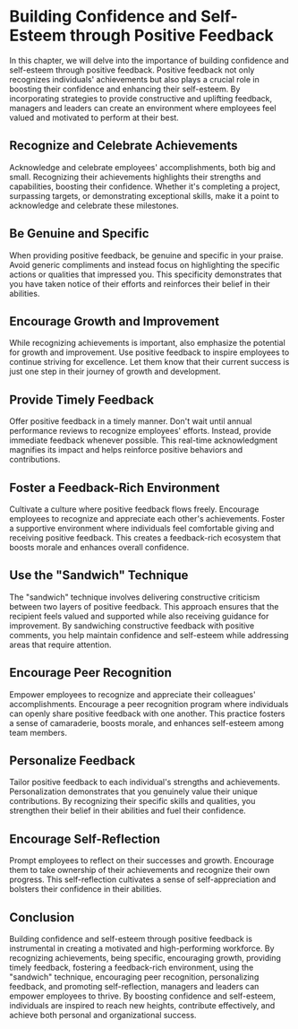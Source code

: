 Building Confidence and Self-Esteem through Positive Feedback
======================================================================

In this chapter, we will delve into the importance of building confidence and self-esteem through positive feedback. Positive feedback not only recognizes individuals' achievements but also plays a crucial role in boosting their confidence and enhancing their self-esteem. By incorporating strategies to provide constructive and uplifting feedback, managers and leaders can create an environment where employees feel valued and motivated to perform at their best.

Recognize and Celebrate Achievements
------------------------------------

Acknowledge and celebrate employees' accomplishments, both big and small. Recognizing their achievements highlights their strengths and capabilities, boosting their confidence. Whether it's completing a project, surpassing targets, or demonstrating exceptional skills, make it a point to acknowledge and celebrate these milestones.

Be Genuine and Specific
-----------------------

When providing positive feedback, be genuine and specific in your praise. Avoid generic compliments and instead focus on highlighting the specific actions or qualities that impressed you. This specificity demonstrates that you have taken notice of their efforts and reinforces their belief in their abilities.

Encourage Growth and Improvement
--------------------------------

While recognizing achievements is important, also emphasize the potential for growth and improvement. Use positive feedback to inspire employees to continue striving for excellence. Let them know that their current success is just one step in their journey of growth and development.

Provide Timely Feedback
-----------------------

Offer positive feedback in a timely manner. Don't wait until annual performance reviews to recognize employees' efforts. Instead, provide immediate feedback whenever possible. This real-time acknowledgment magnifies its impact and helps reinforce positive behaviors and contributions.

Foster a Feedback-Rich Environment
----------------------------------

Cultivate a culture where positive feedback flows freely. Encourage employees to recognize and appreciate each other's achievements. Foster a supportive environment where individuals feel comfortable giving and receiving positive feedback. This creates a feedback-rich ecosystem that boosts morale and enhances overall confidence.

Use the "Sandwich" Technique
----------------------------

The "sandwich" technique involves delivering constructive criticism between two layers of positive feedback. This approach ensures that the recipient feels valued and supported while also receiving guidance for improvement. By sandwiching constructive feedback with positive comments, you help maintain confidence and self-esteem while addressing areas that require attention.

Encourage Peer Recognition
--------------------------

Empower employees to recognize and appreciate their colleagues' accomplishments. Encourage a peer recognition program where individuals can openly share positive feedback with one another. This practice fosters a sense of camaraderie, boosts morale, and enhances self-esteem among team members.

Personalize Feedback
--------------------

Tailor positive feedback to each individual's strengths and achievements. Personalization demonstrates that you genuinely value their unique contributions. By recognizing their specific skills and qualities, you strengthen their belief in their abilities and fuel their confidence.

Encourage Self-Reflection
-------------------------

Prompt employees to reflect on their successes and growth. Encourage them to take ownership of their achievements and recognize their own progress. This self-reflection cultivates a sense of self-appreciation and bolsters their confidence in their abilities.

Conclusion
----------

Building confidence and self-esteem through positive feedback is instrumental in creating a motivated and high-performing workforce. By recognizing achievements, being specific, encouraging growth, providing timely feedback, fostering a feedback-rich environment, using the "sandwich" technique, encouraging peer recognition, personalizing feedback, and promoting self-reflection, managers and leaders can empower employees to thrive. By boosting confidence and self-esteem, individuals are inspired to reach new heights, contribute effectively, and achieve both personal and organizational success.
